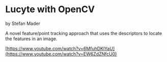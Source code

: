 # Lucyte with OpenCV
by Stefan Mader

A novel feature/point tracking approach that uses the descriptors to locate the features in an image.

[https://www.youtube.com/watch?v=6MfuhDKlYaU](https://www.youtube.com/watch?v=EW6ZdZNfcU0)

